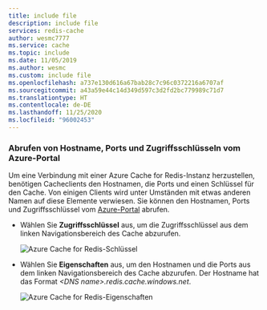 ```yaml
---
title: include file
description: include file
services: redis-cache
author: wesmc7777
ms.service: cache
ms.topic: include
ms.date: 11/05/2019
ms.author: wesmc
ms.custom: include file
ms.openlocfilehash: a737e130d616a67bab28c7c96c0372216a6707af
ms.sourcegitcommit: a43a59e44c14d349d597c3d2fd2bc779989c71d7
ms.translationtype: HT
ms.contentlocale: de-DE
ms.lasthandoff: 11/25/2020
ms.locfileid: "96002453"
---
```

### <a name="retrieve-host-name-ports-and-access-keys-from-the-azure-portal"></a>Abrufen von Hostname, Ports und Zugriffsschlüsseln vom Azure-Portal

Um eine Verbindung mit einer Azure Cache for Redis-Instanz herzustellen, benötigen Cacheclients den Hostnamen, die Ports und einen Schlüssel für den Cache. Von einigen Clients wird unter Umständen mit etwas anderen Namen auf diese Elemente verwiesen. Sie können den Hostnamen, Ports und Zugriffsschlüssel vom [Azure-Portal](https://portal.azure.com) abrufen.

- Wählen Sie **Zugriffsschlüssel** aus, um die Zugriffsschlüssel aus dem linken Navigationsbereich des Cache abzurufen. 
  
  ![Azure Cache for Redis-Schlüssel](media/redis-cache-access-keys/redis-cache-keys.png)

- Wählen Sie **Eigenschaften** aus, um den Hostnamen und die Ports aus dem linken Navigationsbereich des Cache abzurufen. Der Hostname hat das Format *\<DNS name>.redis.cache.windows.net*.

  ![Azure Cache for Redis-Eigenschaften](media/redis-cache-access-keys/redis-cache-hostname-ports.png)

